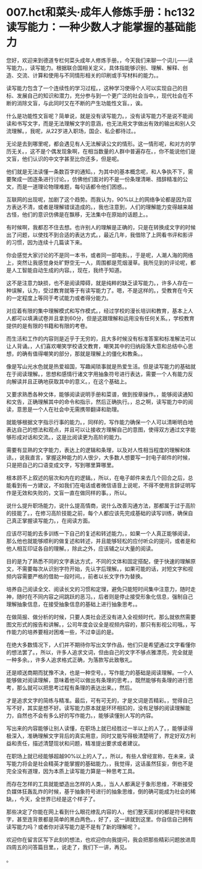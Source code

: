 # 007.hct和菜头·成年人修炼手册：hc132 读写能力：一种少数人才能掌握的基础能力

您好，欢迎来到德道专栏何菜头成年人修炼手册。，今天我们来聊一个词儿——读写能力。，读写能力。根据联合国相关定义，具体指能够识别、理解、解释、创造、交流、计算和使用与不同情形相关的印刷或手写材料的能力。。

读写能力包含了一个连续性的学习过程。，这种学习使得个人可以实现自己的目标、发展自己的知识和潜力，充分参与到一个更广泛的社会当中。，现代社会在不断的消除文盲，与此同时又在不断的产生功能性文盲。，诶。

什么是功能性文盲呢？简单说，就是没有读写能力。，没有读写能力不是说不能阅读和书写文字，而是无法理解文字的意涵，也无法用文字做出有效的输出和别人交流理解。，我呢，从22岁进入职场，国企、私企都待过。。

无论是去到哪里呢，都会遇见有人无法解读公文的情形。这一情形呢，和对方的学历无关。，这不是个偶发现象啊，在相当数量的人群中普遍存在。，你不能说他们是文盲，他们认识的中文字甚至比你还多，但是呢。

他们就是无法读懂一条数百字的通知。，为其中的基本概念呢，和人争执不下，需要聚成一团逐条进行讨论。，仿佛他们面对的不是一份条理清晰、措辞精准的公文，而是一道理论物理难题，每句话都令他们困惑。。

互联网的出现呢，加剧了这个趋势。而我认为，90%以上的网络争论都是因为双方表达不清，或者是理解错误造成的。，我也注意到，人们的理解能力变得越来越古怪，他们的意识仿佛是在飘移，无法集中在原始的话题上。。

有时候啊，我都忍不住去想。也许别人的理解是正确的，只是在转换成文字的时候出了问题，以使找不到合适的表达方式。，最近几年，我借除了上网看书评和影评的习惯，因为连续十几篇读下来。

你会感觉大家讨论的不是同一本书，或者同一部电影。，于是呢，人潮人海的网络上，突然让我感觉身处旷野空无一人，周围都是荒烟漫草。我所见到的评论呢，都是人工智能自动生成的内容。，现在，我终于知道。

这不是注意力缺损，也不是阅读障碍，就是纯粹的缺乏读写能力。，许多人存在一种误解，认为，受过教育就等于有读写能力了。嗯，不是这样的。，受教育在今天的一定程度上等同于考试能力或者得分能力。

对应着有限的集中理解模式和写作模式。，经过学校的漫长培训和教育，基本上人人都可以填满试卷并且拿到60分，但是这跟理解和运用没有任何关系。，学校教育提供的是有限的书籍和有限的考卷。

而生活和工作的内容则是近乎于无穷的，且大多时候没有标准答案和标准解法可以让人背诵。，人们喜欢嘲笑学校语文教育，嘲笑其中的归纳段落大意和总结中心思想，的确有值得嘲笑的部分，那就是理解上的僵化和教条。。

像是写山光水色就是热爱祖国，写趣闻琐事就是热爱生活。但是读写能力的基础就在于阅读理解。，思想和感情行诸文字用抽象符号进行表达，需要一个人有能力反向解读并且正确地获取其中的意义。，在这个基础上。

又要求熟悉各种文体，能够阅读说明手册和菜谱，做到按章操作。，能够阅读通知和文告，正确理解其中的命令和指示，然后正确执行。，总之啊，读写能力中的阅读，意思是一个人在社会中无需携带翻译和助理。

就能够根据文字指示行事的能力。，同样的，写作能力确保一个人可以清晰明白地表达自己的想法和观点，并且可以让接收方理解自己的意图，使得双方通过文字能够形成对话和交流。，这是比阅读更为高阶的能力。

需要有显熟的文字能力，表达上的逻辑和条理，以及对人性相当程度的理解和体谅。，说我直言，掌握这种能力的人很少，大多数人想要写一封电子邮件的时候，只是把自己的口语变成文字，写到哪里算哪里。

根本顾不上叙述的层次和内在的逻辑。，所以，在电子邮件来去几个回合之后，总能看到有一方建议，不如我们在电话或者微信语音上说呢，不得不使用言辞证明写作是无效和失败的，文盲一直在做同样的事。，所以。

说什么提升职场能力，说什么提高情商，说什么改善沟通方法，那都属于过于高阶的技能了。，在修习高阶技能之前，每个人都应该先完成基础的读写训练，确保自己真正掌握读写能力。，在阅读方面。

应该尽可能的去多训练一下自己的复述和转述能力。，如果一个人真正能够阅读，那么他也就能够顺利的做复述和转述，并且能够轻松的应付听众的提问，或者是和他人相互印证各自的理解。，除此之外，应该辅之以大量的阅读。

目的是为了熟悉不同的文字表达方式，不同的文体和固定搭配，便于快速的理解原文，不需要每次从识别字符开始，先认字后理解。，如果可能的话，对短文字和视频内容需要严格的借助一段时间。，前者以长文字作为替换。

培养自己阅读全文、阅读长文的习惯和定理，避免只能短时间集中注意力，随时走神，随时在不同内容之间跳跃的恶习。，后者则是停止接受形象化信息，强制自己理解抽象信息，在接受抽象信息的基础上进行抽象思考。。

在做简报、做分析的时候，只要人类社会还没有进入全视频时代，那么就依然需要图文形式的报告和讲解。，公司年度会议全是视频内容的，那只有影视公司哦。，写作能力的培养要相对困难一些，不过幸运的是。

在绝大多数情况下，人们并不期待你写出文学作品，他们只是希望通过文字看懂你的想法罢了。，所以，许多人追求文词，但由自己的文字不够点雅漂亮，完全就是一种多余。，许多人追求格式正确，为落款写此致敬礼。

还是顺送商期而犹豫不决，也是一种空号。，写作能力的基础是阅读理解。一个人能够做对阅读理解，意味着他可以做出有条理的思考。，既然能够有条理的进行思考，那么就可以把思考过程有条理的表达出来。，然后。

才是追求文字的简练与精准。最后，可有可无的，才是文词是否精彩。，觉得自己写不好，其实是想不好。读写能力原本就是环环相扣的，没有足够的阅读理解能力，自然也不会有多么好的写作能力。，能够读懂别人写的内容。

写出来的内容能够让别人读懂，在职场上就已经胜过一半以上的人了。，能够读得极深入，准确理解文字背后的真实用意，同时又能写得极清楚明了，界定好双方利益和责任，描述清楚现状和问题，精准提出要求或者建议。

在职场上就已经能够超越90%以上的人了。，所以，有些人曾经宣称，在未来，读写能力将会是社会精英才能掌握的基础能力。，我觉得，这话虽然狂妄，倒也不是完全没有道理，因为本质上读写能力算是一种思考工具。

而存在怎样的工具就能塑造出怎样的人类。，当人人都满足于象形思维，不断接受负媒体狂轰乱炸的时候，基于抽象符号进行的抽象思维，倒的确可能成为社会的稀缺。，今天，全世界已经是这个样子了。

那些决定了你能在网上看到什么眼花缭乱内容的人，他们整天面对的都是符号和数字，甚至连背景都是简单的黑白两色。，好了，这一讲就到这里。你自信自己拥有读写能力吗？或者你对读写能力是不是有了新的理解呢？。

欢迎你在留言区写下此刻的想法，也欢迎你向我提问，我会把那些精彩问题放进周四周五的问答篇目里。，说走了，我们下一讲，再见。

。